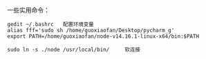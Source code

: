 一些实用命令：

```shell
gedit ~/.bashrc   配置环境变量
alias fff='sudo sh /home/guoxiaofan/Desktop/pycharm_g'
export PATH=/home/guoxiaofan/node-v14.16.1-linux-x64/bin:$PATH
```

```shell
sudo ln -s ./node /usr/local/bin/     软连接
```

